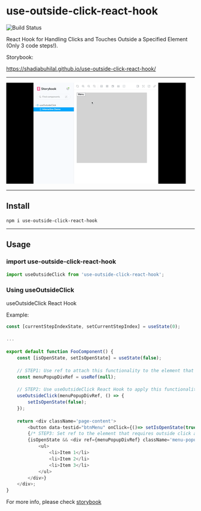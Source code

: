 # use-outside-click-react-hook
![Build Status](https://github.com/shadiabuhilal/use-outside-click-react-hook/actions/workflows/push-workflows.yml/badge.svg)

React Hook for Handling Clicks and Touches Outside a Specified Element (Only 3 code steps!).

Storybook:

https://shadiabuhilal.github.io/use-outside-click-react-hook/

-----------

<img src="https://github.com/shadiabuhilal/use-outside-click-react-hook/raw/main/docs/screenshots/screenshot-use-outside-click-react-hook.gif" width="480" />


-----------

## Install
```
npm i use-outside-click-react-hook
```

-----------

## Usage

### import use-outside-click-react-hook

```js
import useOutsideClick from 'use-outside-click-react-hook';
```

### Using useOutsideClick
useOutsideClick React Hook

Example:

```js
const [currentStepIndexState, setCurrentStepIndex] = useState(0);

...

export default function FooComponent() {
    const [isOpenState, setIsOpenState] = useState(false);

    // STEP1: Use ref to attach this functionality to the element that requires outside click and touch detection.
    const menuPopupDivRef = useRef(null);

    // STEP2: Use useOutsideClick React Hook to apply this functionality to the element that requires outside click and touch detection.
    useOutsideClick(menuPopupDivRef, () => {
        setIsOpenState(false);
    });

    return <div className='page-content'>
        <button data-testid="btnMenu" onClick={()=> setIsOpenState(true)}>Menu</button>
        {/* STEP3: Set ref to the element that requires outside click and touch detection */}
        {isOpenState && <div ref={menuPopupDivRef} className='menu-popup'>
            <ul>
                <li>Item 1</li>
                <li>Item 2</li>
                <li>Item 3</li>
            </ul>
        </div>}
    </div>;
}
```

For more info, please check [storybook](https://shadiabuhilal.github.io/use-outside-click-react-hook/)
